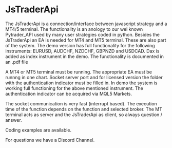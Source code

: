 # JsTraderApi

The JsTraderApi is a connection/interface between javascript strategy and a MT4/5 terminal.  The functionality is an anology to our wel known Pytrader_API used by many user strategies coded in python. Besides the JsTraderApi an EA is needed for MT4 and MT5 terminal. These are also part of the system. The demo version has full functionality for the following instruments: EURUSD, AUDCHF, NZDCHF, GBPNZD and USDCAD. Dax is added as index instrument in the demo. The functionality is documented in an .pdf file


A MT4 or MT5 terminal must be running. The appropriate EA must be runnng in one chart. Socket server port and for licensed version the folder with the authentication indicator must be filled in. In demo the system is working full functioning for the above mentioned instrument. The authentication indicator can be acquired via MQL5 Markets.

The socket communication is very fast (interrupt based). The execution time of the function depends on the function and selected broker. The MT terminal acts as server and the JsTraderApi as client, so always question / answer.

Coding examples are available.

For questions we have a Discord Channel.
